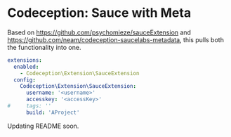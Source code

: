 Codeception: Sauce with Meta
============================

Based on https://github.com/psychomieze/sauceExtension and https://github.com/neam/codeception-saucelabs-metadata, this pulls both the functionality into one.

```yml
extensions:
  enabled:
    - Codeception\Extension\SauceExtension
  config:
    Codeception\Extension\SauceExtension:
      username: '<username>'
      accesskey: '<accessKey>'
#     tags: ''
      build: 'AProject'
```   
   
Updating README soon.   